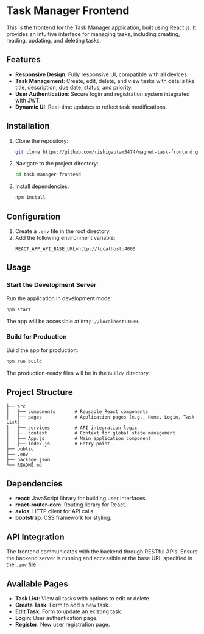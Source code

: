 # Task Manager Frontend

This is the frontend for the Task Manager application, built using React.js. It provides an intuitive interface for managing tasks, including creating, reading, updating, and deleting tasks.

## Features

- **Responsive Design**: Fully responsive UI, compatible with all devices.
- **Task Management**: Create, edit, delete, and view tasks with details like title, description, due date, status, and priority.
- **User Authentication**: Secure login and registration system integrated with JWT.
- **Dynamic UI**: Real-time updates to reflect task modifications.

## Installation

1. Clone the repository:
   ```bash
   git clone https://github.com/rishigautam5474/magnet-task-frontend.git
   ```
2. Navigate to the project directory:
   ```bash
   cd task-manager-frontend
   ```
3. Install dependencies:
   ```bash
   npm install
   ```

## Configuration

1. Create a `.env` file in the root directory.
2. Add the following environment variable:
   ```env
   REACT_APP_API_BASE_URL=http://localhost:4000
   ```

## Usage

### Start the Development Server
Run the application in development mode:
```bash
npm start
```

The app will be accessible at `http://localhost:3000`.

### Build for Production
Build the app for production:
```bash
npm run build
```

The production-ready files will be in the `build/` directory.

## Project Structure

```plaintext
├── src
│   ├── components       # Reusable React components
│   ├── pages            # Application pages (e.g., Home, Login, Task List)
│   ├── services         # API integration logic
│   ├── context          # Context for global state management
│   ├── App.js           # Main application component
│   ├── index.js         # Entry point
├── public
├── .env
├── package.json
└── README.md
```

## Dependencies

- **react**: JavaScript library for building user interfaces.
- **react-router-dom**: Routing library for React.
- **axios**: HTTP client for API calls.
- **bootstrap**: CSS framework for styling.

## API Integration
The frontend communicates with the backend through RESTful APIs. Ensure the backend server is running and accessible at the base URL specified in the `.env` file.

## Available Pages

- **Task List**: View all tasks with options to edit or delete.
- **Create Task**: Form to add a new task.
- **Edit Task**: Form to update an existing task.
- **Login**: User authentication page.
- **Register**: New user registration page.


